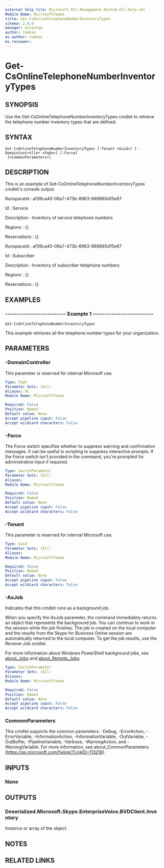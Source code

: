 ```yaml
---
external help file: Microsoft.Rtc.Management.Hosted.dll-help.xml 
Module Name: MicrosoftTeams
title: Get-CsOnlineTelephoneNumberInventoryTypes
schema: 2.0.0
manager: bulenteg
author: tomkau
ms.author: tomkau
ms.reviewer:
---
```


# Get-CsOnlineTelephoneNumberInventoryTypes

## SYNOPSIS
Use the Get-CsOnlineTelephoneNumberInventoryTypes cmdlet to retrieve the telephone number inventory types that are defined.

## SYNTAX

```
Get-CsOnlineTelephoneNumberInventoryTypes [-Tenant <Guid>] [-DomainController <Fqdn>] [-Force]
 [<CommonParameters>]
```

## DESCRIPTION
This is an example of Get-CsOnlineTelephoneNumberInventoryTypes cmdlet's console output.

RunspaceId : af39ca40-06a7-473b-8963-668865d15e87

Id : Service

Description : Inventory of service telephone numbers

Regions : {}

Reservations : {}

RunspaceId : af39ca40-06a7-473b-8963-668865d15e87

Id : Subscriber

Description : Inventory of subscriber telephone numbers

Regions : {}

Reservations : {}

## EXAMPLES

### -------------------------- Example 1 --------------------------
```
Get-CsOnlineTelephoneNumberInventoryTypes
```

This example retrieves all the telephone number types for your organization.


## PARAMETERS

### -DomainController
This parameter is reserved for internal Microsoft use.

```yaml
Type: Fqdn
Parameter Sets: (All)
Aliases: DC
Module Name: MicrosoftTeams

Required: False
Position: Named
Default value: None
Accept pipeline input: False
Accept wildcard characters: False
```

### -Force
The Force switch specifies whether to suppress warning and confirmation messages.
It can be useful in scripting to suppress interactive prompts.
If the Force switch isn't provided in the command, you're prompted for administrative input if required.

```yaml
Type: SwitchParameter
Parameter Sets: (All)
Aliases: 
Module Name: MicrosoftTeams

Required: False
Position: Named
Default value: None
Accept pipeline input: False
Accept wildcard characters: False
```

### -Tenant
This parameter is reserved for internal Microsoft use.

```yaml
Type: Guid
Parameter Sets: (All)
Aliases: 
Module Name: MicrosoftTeams

Required: False
Position: Named
Default value: None
Accept pipeline input: False
Accept wildcard characters: False
```

### -AsJob
Indicates that this cmdlet runs as a background job.

When you specify the AsJob parameter, the command immediately returns an object that represents the background job. You can continue to work in the session while the job finishes. The job is created on the local computer and the results from the Skype for Business Online session are automatically returned to the local computer. To get the job results, use the Receive-Job cmdlet.

For more information about Windows PowerShell background jobs, see [about_Jobs](https://docs.microsoft.com/powershell/module/microsoft.powershell.core/about/about_jobs?view=powershell-6) and [about_Remote_Jobs](https://docs.microsoft.com/powershell/module/microsoft.powershell.core/about/about_remote_jobs?view=powershell-6).

```yaml
Type: SwitchParameter
Parameter Sets: (All)
Aliases: 
Module Name: MicrosoftTeams

Required: False
Position: Named
Default value: None
Accept pipeline input: False
Accept wildcard characters: False
```

### CommonParameters
This cmdlet supports the common parameters: -Debug, -ErrorAction, -ErrorVariable, -InformationAction, -InformationVariable, -OutVariable, -OutBuffer, -PipelineVariable, -Verbose, -WarningAction, and -WarningVariable. For more information, see about_CommonParameters (https://go.microsoft.com/fwlink/?LinkID=113216).

## INPUTS

### None


## OUTPUTS

### Deserialized.Microsoft.Skype.EnterpriseVoice.BVDClient.Inventory
Instance or array of the object.

## NOTES

## RELATED LINKS

